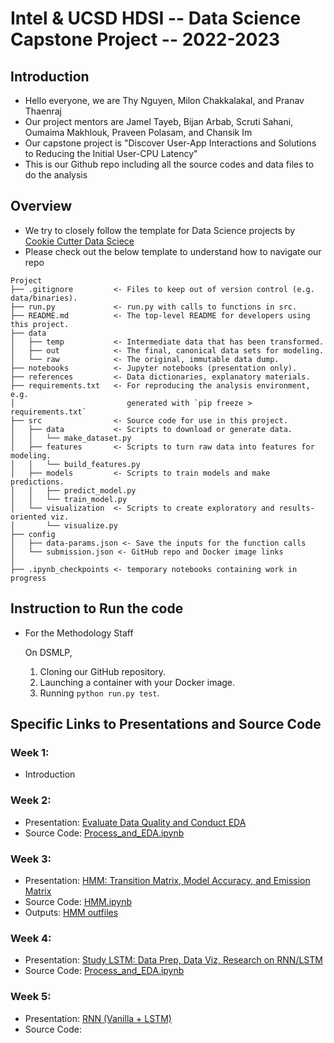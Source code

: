 # Intel & UCSD HDSI -- Data Science Capstone Project -- 2022-2023

## Introduction
- Hello everyone, we are Thy Nguyen, Milon Chakkalakal, and Pranav Thaenraj
- Our project mentors are Jamel Tayeb, Bijan Arbab, Scruti Sahani, Oumaima Makhlouk, Praveen Polasam, and Chansik Im 
- Our capstone project is "Discover User-App Interactions and Solutions to Reducing the Initial User-CPU Latency"
- This is our Github repo including all the source codes and data files to do the analysis

## Overview
- We try to closely follow the template for Data Science projects by <a href="https://drivendata.github.io/cookiecutter-data-science/">Cookie Cutter Data Sciece </a>
- Please check out the below template to understand how to navigate our repo
```
Project
├── .gitignore         <- Files to keep out of version control (e.g. data/binaries).
├── run.py             <- run.py with calls to functions in src.
├── README.md          <- The top-level README for developers using this project.
├── data
│   ├── temp           <- Intermediate data that has been transformed.
│   ├── out            <- The final, canonical data sets for modeling.
│   └── raw            <- The original, immutable data dump.
├── notebooks          <- Jupyter notebooks (presentation only).
├── references         <- Data dictionaries, explanatory materials.
├── requirements.txt   <- For reproducing the analysis environment, e.g.
│                         generated with `pip freeze > requirements.txt`
├── src                <- Source code for use in this project.
│   ├── data           <- Scripts to download or generate data.
│   │   └── make_dataset.py
│   ├── features       <- Scripts to turn raw data into features for modeling.
│   │   └── build_features.py
│   ├── models         <- Scripts to train models and make predictions.
│   │   ├── predict_model.py
│   │   └── train_model.py
│   └── visualization  <- Scripts to create exploratory and results-oriented viz.
│       └── visualize.py
├── config
│   ├── data-params.json <- Save the inputs for the function calls
│   └── submission.json <- GitHub repo and Docker image links
│
├── .ipynb_checkpoints <- temporary notebooks containing work in progress

```

## Instruction to Run the code
- For the Methodology Staff
    
    On DSMLP,
    1. Cloning our GitHub repository.
    2. Launching a container with your Docker image.
    3. Running ```python run.py test```.

## Specific Links to Presentations and Source Code

### Week 1: 
- Introduction
### Week 2:
- Presentation: <a href="https://github.com/miloncl/System-Usage-Analysis/blob/main/references/weekly_presentation/%5BDSC%20180B%5D%20-%20Quarter%202%20Week%202.pdf">Evaluate Data Quality and Conduct EDA</a>
- Source Code: <a href="https://github.com/miloncl/System-Usage-Analysis/blob/main/notebooks/Process%20and%20EDA.ipynb">Process_and_EDA.ipynb</a>

### Week 3:
- Presentation: <a href="https://github.com/miloncl/System-Usage-Analysis/blob/main/references/weekly_presentation/%5BDSC%20180B%5D%20-%20Quarter%202%20Week%203.pdf">HMM: Transition Matrix, Model Accuracy, and Emission Matrix</a>
- Source Code: <a href="https://github.com/miloncl/System-Usage-Analysis/blob/main/notebooks/HMM.ipynb">HMM.ipynb</a>
- Outputs: <a href="https://github.com/miloncl/System-Usage-Analysis/tree/main/outputs/HMM">HMM outfiles</a>

### Week 4:
- Presentation: <a href="https://github.com/miloncl/System-Usage-Analysis/blob/main/references/weekly_presentation/%5BDSC%20180B%5D%20-%20Quarter%202%20Week%204.pdf">Study LSTM: Data Prep, Data Viz, Research on RNN/LSTM</a>
- Source Code: <a href="https://github.com/miloncl/System-Usage-Analysis/blob/main/notebooks/Process%20and%20EDA.ipynb"> Process_and_EDA.ipynb</a>

### Week 5:
- Presentation: <a href="https://github.com/miloncl/System-Usage-Analysis/blob/main/references/weekly_presentation/%5BDSC%20180B%5D%20-%20Quarter%202%20Week%205.pdf">RNN (Vanilla + LSTM)</a>
- Source Code:
